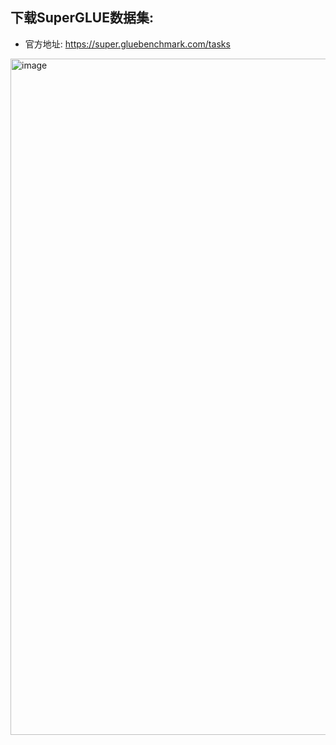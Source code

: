 ## 下载SuperGLUE数据集:
- 官方地址: https://super.gluebenchmark.com/tasks

<img width="1082" alt="image" src="https://user-images.githubusercontent.com/56249874/149887523-01bfc0d7-e47a-48d7-a790-7ce4b87838b6.png">
